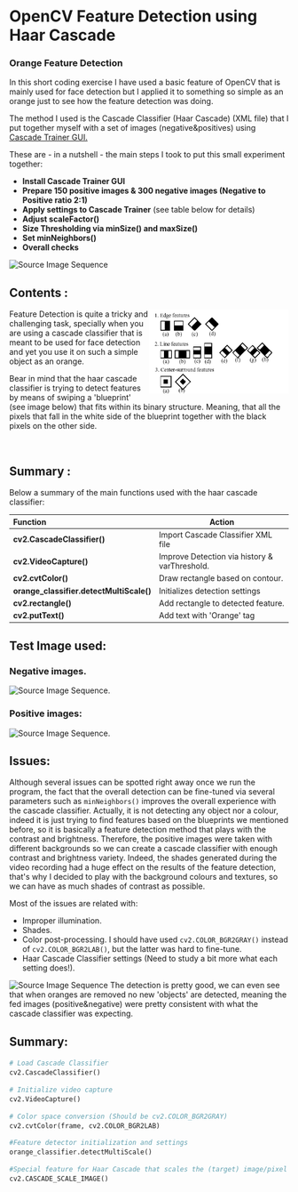 # OpenCV Feature Detection using Haar Cascade
### Orange Feature Detection

In this short coding exercise I have used a basic feature of OpenCV that is mainly used for face detection but I applied it to something so simple as an orange just to see how the feature detection was doing. 

The method I used is the Cascade Classifier (Haar Cascade) (XML file) that I put together myself with a set of images (negative&positives) using [Cascade Trainer GUI.](https://amin-ahmadi.com/cascade-trainer-gui)

These are - in a nutshell - the main steps I took to put this small experiment together:

+ **Install Cascade Trainer GUI**
+ **Prepare 150 positive images & 300 negative images (Negative to Positive ratio 2:1)**
+ **Apply settings to Cascade Trainer** (see table below for details)
+ **Adjust scaleFactor()**
+ **Size Thresholding via minSize() and maxSize()**
+ **Set minNeighbors()**
+ **Overall checks**

![Source Image Sequence](general_1.gif)

## Contents :
<img align="right" width="50%" src="haar.png"> 
Feature Detection is quite a tricky and challenging task, specially when you are using a cascade classifier that is meant to be used for face detection and yet you use it on such a simple object as an orange. 

Bear in mind that the haar cascade classifier is trying to detect features by means of swiping a 'blueprint' (see image below) that fits within its binary structure. Meaning, that all the pixels that fall in the white side of the blueprint together with the black pixels on the other side.

&nbsp;
## Summary :
Below a summary of the main functions used with the haar cascade classifier:

| Function            |Action                                                                        |
|:--------------------|------------------------------------------------------------------------------|
|**cv2.CascadeClassifier()**|Import Cascade Classifier XML file|
|**cv2.VideoCapture()**   |Improve Detection via history & varThreshold.|
|**cv2.cvtColor()**|Draw rectangle based on contour.|
|**orange_classifier.detectMultiScale()**    | Initializes detection settings|
|**cv2.rectangle()**    | Add rectangle to detected feature.|
|**cv2.putText()**    | Add text with 'Orange' tag|

## Test Image used: 
### Negative images.

![Source Image Sequence.](negative.gif)

### Positive images:
![Source Image Sequence.](positive.gif)

## Issues:
Although several issues can be spotted right away once we run the program, the fact that the overall detection can be fine-tuned via several parameters such as ```minNeighbors()``` improves the overall experience with the cascade classifier. Actually, it is not detecting any object nor a colour, indeed it is just trying to find features based on the blueprints we mentioned before, so it is basically a feature detection method that plays with the contrast and brightness. Therefore, the positive images were taken with different backgrounds so we can create a cascade classifier with enough contrast and brightness variety. Indeed, the shades generated during the video recording had a huge effect on the results of the feature detection, that's why I decided to play with the background colours and textures, so we can have as much shades of contrast as possible.

Most of the issues are related with:

+ Improper illumination.
+ Shades.
+ Color post-processing. I should have used ```cv2.COLOR_BGR2GRAY()``` instead of ```cv2.COLOR_BGR2LAB()```, but the latter was hard to fine-tune.
+ Haar Cascade Classifier settings (Need to study a bit more what each setting does!).

![Source Image Sequence](general.gif)
The detection is pretty good, we can even see that when oranges are removed no new 'objects' are detected, meaning the fed images (positive&negative) were pretty consistent with what the cascade classifier was expecting.

## Summary:

```python
# Load Cascade Classifier
cv2.CascadeClassifier()
```
```python
# Initialize video capture
cv2.VideoCapture()
```
```python
# Color space conversion (Should be cv2.COLOR_BGR2GRAY)
cv2.cvtColor(frame, cv2.COLOR_BGR2LAB)
```
```python
#Feature detector initialization and settings
orange_classifier.detectMultiScale()
```
```python
#Special feature for Haar Cascade that scales the (target) image/pixel
cv2.CASCADE_SCALE_IMAGE()
```
